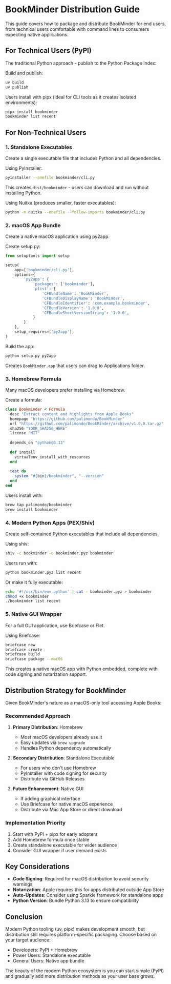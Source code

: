 # BookMinder Distribution Guide

This guide covers how to package and distribute BookMinder for end users, from technical users comfortable with command lines to consumers expecting native applications.

## For Technical Users (PyPI)

The traditional Python approach - publish to the Python Package Index:

Build and publish:
```bash
uv build
uv publish
```

Users install with pipx (ideal for CLI tools as it creates isolated environments):
```bash
pipx install bookminder
bookminder list recent
```

## For Non-Technical Users

### 1. Standalone Executables

Create a single executable file that includes Python and all dependencies.

Using PyInstaller:
```bash
pyinstaller --onefile bookminder/cli.py
```

This creates `dist/bookminder` - users can download and run without installing Python.

Using Nuitka (produces smaller, faster executables):
```bash
python -m nuitka --onefile --follow-imports bookminder/cli.py
```

### 2. macOS App Bundle

Create a native macOS application using py2app.

Create setup.py:
```python
from setuptools import setup

setup(
    app=['bookminder/cli.py'],
    options={
        'py2app': {
            'packages': ['bookminder'],
            'plist': {
                'CFBundleName': 'BookMinder',
                'CFBundleDisplayName': 'BookMinder',
                'CFBundleIdentifier': 'com.example.bookminder',
                'CFBundleVersion': '1.0.0',
                'CFBundleShortVersionString': '1.0.0',
            }
        }
    },
    setup_requires=['py2app'],
)
```

Build the app:
```bash
python setup.py py2app
```

Creates `BookMinder.app` that users can drag to Applications folder.

### 3. Homebrew Formula

Many macOS developers prefer installing via Homebrew.

Create a formula:
```ruby
class Bookminder < Formula
  desc "Extract content and highlights from Apple Books"
  homepage "https://github.com/palimondo/BookMinder"
  url "https://github.com/palimondo/BookMinder/archive/v1.0.0.tar.gz"
  sha256 "YOUR_SHA256_HERE"
  license "MIT"
  
  depends_on "python@3.13"
  
  def install
    virtualenv_install_with_resources
  end
  
  test do
    system "#{bin}/bookminder", "--version"
  end
end
```

Users install with:
```bash
brew tap palimondo/bookminder
brew install bookminder
```

### 4. Modern Python Apps (PEX/Shiv)

Create self-contained Python executables that include all dependencies.

Using shiv:
```bash
shiv -c bookminder -o bookminder.pyz bookminder
```

Users run with:
```bash
python bookminder.pyz list recent
```

Or make it fully executable:
```bash
echo '#!/usr/bin/env python' | cat - bookminder.pyz > bookminder
chmod +x bookminder
./bookminder list recent
```

### 5. Native GUI Wrapper

For a full GUI application, use Briefcase or Flet.

Using Briefcase:
```bash
briefcase new
briefcase create
briefcase build
briefcase package --macOS
```

This creates a native macOS app with Python embedded, complete with code signing and notarization support.

## Distribution Strategy for BookMinder

Given BookMinder's nature as a macOS-only tool accessing Apple Books:

### Recommended Approach

1. **Primary Distribution**: Homebrew
   - Most macOS developers already use it
   - Easy updates via `brew upgrade`
   - Handles Python dependency automatically

2. **Secondary Distribution**: Standalone Executable
   - For users who don't use Homebrew
   - PyInstaller with code signing for security
   - Distribute via GitHub Releases

3. **Future Enhancement**: Native GUI
   - If adding graphical interface
   - Use Briefcase for native macOS experience
   - Distribute via Mac App Store or direct download

### Implementation Priority

1. Start with PyPI + pipx for early adopters
2. Add Homebrew formula once stable
3. Create standalone executable for wider audience
4. Consider GUI wrapper if user demand exists

## Key Considerations

- **Code Signing**: Required for macOS distribution to avoid security warnings
- **Notarization**: Apple requires this for apps distributed outside App Store
- **Auto-Updates**: Consider using Sparkle framework for standalone apps
- **Python Version**: Bundle Python 3.13 to ensure compatibility

## Conclusion

Modern Python tooling (uv, pipx) makes development smooth, but distribution still requires platform-specific packaging. Choose based on your target audience:

- Developers: PyPI + Homebrew
- Power Users: Standalone executable
- General Users: Native app bundle

The beauty of the modern Python ecosystem is you can start simple (PyPI) and gradually add more distribution methods as your user base grows.